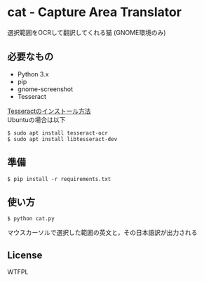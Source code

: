 # cat - Capture Area Translator
選択範囲をOCRして翻訳してくれる猫
(GNOME環境のみ)

## 必要なもの
 - Python 3.x
 - pip
 - gnome-screenshot
 - Tesseract

[Tesseractのインストール方法](https://github.com/tesseract-ocr/tesseract/wiki)  
Ubuntuの場合は以下
```shell
$ sudo apt install tesseract-ocr
$ sudo apt install libtesseract-dev
```

## 準備
```shell
$ pip install -r requirements.txt
```

## 使い方
```shell
$ python cat.py
```
マウスカーソルで選択した範囲の英文と，その日本語訳が出力される

## License
WTFPL
